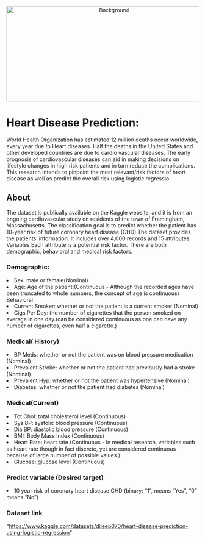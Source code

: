 <p align="center">
<img src="https://github.com/siddheshk070/My-Projects/blob/siddheshk070/1.%20Heart%20Rate%20Prediction%20Using%20Logistic%20Regression./HEART%20RATE%20PREDICTION.PNG" alt="Background" height="250" width="550">

# Heart Disease Prediction:
World Health Organization has estimated 12 million deaths occur worldwide, every year due to Heart diseases. Half the deaths in the United States and other developed countries are due to cardio vascular diseases. The early prognosis of cardiovascular diseases can aid in making decisions on lifestyle changes in high risk patients and in turn reduce the complications. This research intends to pinpoint the most relevant/risk factors of heart disease as well as predict the overall risk using logistic regressio

## About
The dataset is publically available on the Kaggle website, and it is from an ongoing cardiovascular study on residents of the town of Framingham, Massachusetts. The classification goal is to predict whether the patient has 10-year risk of future coronary heart disease (CHD).The dataset provides the patients’ information. It includes over 4,000 records and 15 attributes.
Variables
Each attribute is a potential risk factor. There are both demographic, behavioral and medical risk factors.</p>

### Demographic:
<li>Sex: male or female(Nominal)</li>
<li> Age: Age of the patient;(Continuous - Although the recorded ages have been truncated to whole numbers, the concept of age is continuous)
Behavioral</li>
<li>Current Smoker: whether or not the patient is a current smoker (Nominal)</li>
<li> Cigs Per Day: the number of cigarettes that the person smoked on average in one day.(can be considered continuous as one can have any number of cigarettes, even half a cigarette.)</li>


### Medical( History)
<li> BP Meds: whether or not the patient was on blood pressure medication (Nominal)</li>
<li> Prevalent Stroke: whether or not the patient had previously had a stroke (Nominal)</li>
<li> Prevalent Hyp: whether or not the patient was hypertensive (Nominal)</li>
<li> Diabetes: whether or not the patient had diabetes (Nominal)</li>


### Medical(Current)
<li> Tot Chol: total cholesterol level (Continuous)</li>
<li> Sys BP: systolic blood pressure (Continuous)</li>
<li> Dia BP: diastolic blood pressure (Continuous)</li>
<li> BMI: Body Mass Index (Continuous)</li>
<li> Heart Rate: heart rate (Continuous - In medical research, variables such as heart rate though in fact discrete, yet are considered continuous because of large number of possible values.)</li>
<li> Glucose: glucose level (Continuous)</li>


### Predict variable (Desired target)
<li>10 year risk of coronary heart disease CHD (binary: “1”, means “Yes”, “0” means “No”)</li>

### Dataset link
"https://www.kaggle.com/datasets/dileep070/heart-disease-prediction-using-logistic-regression" 
